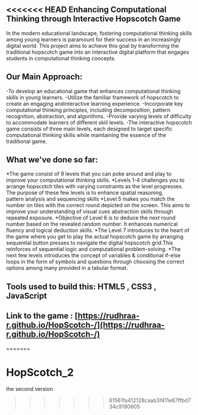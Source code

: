 <<<<<<< HEAD
Enhancing Computational Thinking through Interactive Hopscotch Game
-
In the modern educational landscape, fostering computational thinking skills among young learners is paramount for their success in an increasingly digital world. This project aims to achieve this goal by transforming the traditional hopscotch game into an interactive digital platform that engages students in computational thinking concepts.

Our Main Approach:
-

  -To develop an educational game that enhances computational thinking skills in young learners.
  -Utilize the familiar framework of hopscotch to create an engaging andinteractive learning experience.
  -Incorporate key computational thinking principles, including decomposition, pattern recognition, abstraction, and algorithms.
  -Provide varying levels of difficulty to accommodate learners of different skill levels.
  -The interactive hopscotch game consists of three main levels, each designed to target specific computational thinking skills while maintaining the essence of the     
   traditional game.

What we've done so far:
-
  *The game consist of 9 levels that you can poke around and play to improve your computational thinking skills.
  *Levels 1-4 challenges you to arrange hopscotch tiles with varying constraints as the level progresses. The purpose of these few levels is to enhance spatial reasoning,    
   pattern analysis and sequencing skills
  *Level 5 makes you match the number on tiles with the correct round depicted on the screen. This aims to improve your understanding of visual cues abstraction skills 
    through repeated exposure.
  *Objective of Level 6 is to deduce the next round number based on the revealed random number. It enhances numerical fluency and logical deduction skills.
  *The Level 7 introduces to the heart of the game where you get to play the actual hopscotch game by arranging sequential button presses to navigate the digital hopscotch 
   grid.This reinforces of sequential logic and computational problem-solving.
  *The next few levels introduces the concept of variables & conditional if-else loops in the form of symbols and questions through choosing the correct options among many 
   provided in a tabular format.

Tools used to build this: HTML5 , CSS3 , JavaScript
-
Link to the game : [https://rudhraa-r.github.io/HopScotch-/](https://rudhraa-r.github.io/HopScotch-/)
-
=======
# HopScotch_2
the second version
>>>>>>> 61561fa412128caab3f411e67ffbd734c9190605
